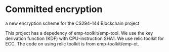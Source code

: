 # Committed encryption
a new encryption scheme for the CS294-144 Blockchain project

This project has a depedency of emp-toolkit/emp-tool. We use the key derivation function (KDF) with CPU-instruction SHA1.
We use relic toolkit for ECC. The code on using relic toolkit is from emp-toolkit/emp-ot. 
